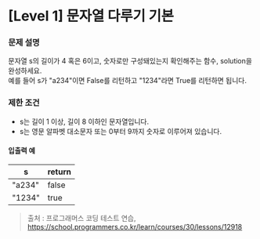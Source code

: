 # [Level 1] 문자열 다루기 기본

### 문제 설명
문자열 s의 길이가 4 혹은 6이고, 숫자로만 구성돼있는지 확인해주는 함수, solution을 완성하세요.  
예를 들어 s가 "a234"이면 False를 리턴하고 "1234"라면 True를 리턴하면 됩니다.

### 제한 조건
- s는 길이 1 이상, 길이 8 이하인 문자열입니다.
- s는 영문 알파벳 대소문자 또는 0부터 9까지 숫자로 이루어져 있습니다.

#### 입출력 예
|s|return|
|---|---|
|"a234"|false|
|"1234"|true|

>출처 : 프로그래머스 코딩 테스트 연습, https://school.programmers.co.kr/learn/courses/30/lessons/12918
